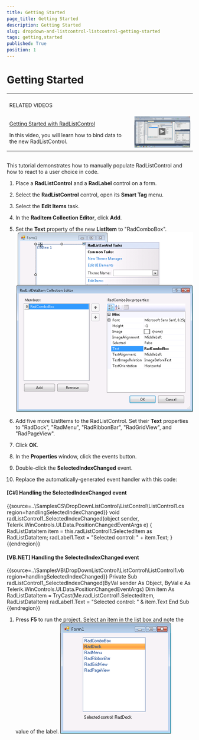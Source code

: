 ```yaml
---
title: Getting Started
page_title: Getting Started
description: Getting Started
slug: dropdown-and-listcontrol-listcontrol-getting-started
tags: getting,started
published: True
position: 1
---
```


# Getting Started


<table><th><tr><td>

RELATED VIDEOS</td><td></td></tr></th><tr><td>

[Getting Started with RadListControl](http://tv.telerik.com/watch/winforms/getting-started-with-radlistcontrol)

In this video, you will learn how to bind data to the new RadListControl.
            </td><td>![dropdown-and-listcontrol-listcontrol-getting-started 003](images/dropdown-and-listcontrol-listcontrol-getting-started003.png)</td></tr></table>

## 

This tutorial demonstrates how to manually populate RadListControl and
how to react to a user choice in code.

1. Place a __RadListControl__ and a __RadLabel__
    control on a form.

1. Select the __RadListControl__ control, open its
    __Smart Tag__ menu.

1. Select the __Edit Items__ task.

1. In the __RadItem Collection Editor__, click
    __Add__.

1. Set the __Text__ property of the new
    __ListItem__ to "RadComboBox".
            ![dropdown-and-listcontrol-listcontrol-getting-started 001](images/dropdown-and-listcontrol-listcontrol-getting-started001.png)

1. Add five more ListItems to the RadListControl. Set their
    __Text__ properties to "RadDock", "RadMenu", "RadRibbonBar",
    "RadGridView", and "RadPageView".

1. Click __OK__.

1. In the __Properties__ window, click the events
    button.

1. Double-click the __SelectedIndexChanged__ event.

1. Replace the automatically-generated event handler with this code:

      
        	
      	 

#### __[C#] Handling the SelectedIndexChanged event__

{{source=..\SamplesCS\DropDownListControl\ListControl\ListControl1.cs region=handlingSelectedIndexChanged}}
	        void radListControl1_SelectedIndexChanged(object sender, Telerik.WinControls.UI.Data.PositionChangedEventArgs e)
	        {
	            RadListDataItem item = this.radListControl1.SelectedItem as RadListDataItem;
	            radLabel1.Text = "Selected control: " + item.Text;
	        }
	{{endregion}}



#### __[VB.NET] Handling the SelectedIndexChanged event__

{{source=..\SamplesVB\DropDownListControl\ListControl\ListControl1.vb region=handlingSelectedIndexChanged}}
	    Private Sub radListControl1_SelectedIndexChanged(ByVal sender As Object, ByVal e As Telerik.WinControls.UI.Data.PositionChangedEventArgs)
	        Dim item As RadListDataItem = TryCast(Me.radListControl1.SelectedItem, RadListDataItem)
	        radLabel1.Text = "Selected control: " & item.Text
	    End Sub
	{{endregion}}



1. Press __F5__ to run the project. Select an item in the
    list box and note the value of the label.
    ![dropdown-and-listcontrol-listcontrol-getting-started 002](images/dropdown-and-listcontrol-listcontrol-getting-started002.png)
